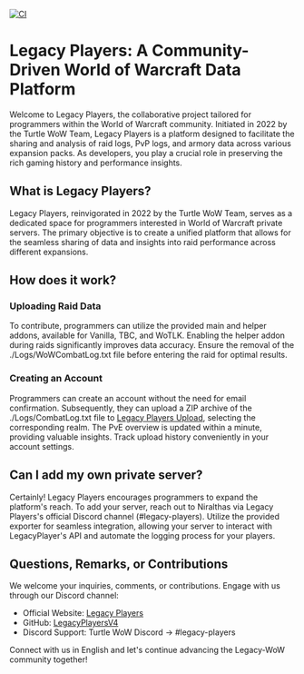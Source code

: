 [![CI](https://github.com/Legacy-Players/LegacyPlayersV4/actions/workflows/build.yml/badge.svg?branch=main&event=status)](https://github.com/Legacy-Players/LegacyPlayersV4/actions/workflows/build.yml)

# Legacy Players: A Community-Driven World of Warcraft Data Platform

Welcome to Legacy Players, the collaborative project tailored for programmers within the World of Warcraft community. Initiated in 2022 by the Turtle WoW Team, Legacy Players is a platform designed to facilitate the sharing and analysis of raid logs, PvP logs, and armory data across various expansion packs. As developers, you play a crucial role in preserving the rich gaming history and performance insights.

## What is Legacy Players?

Legacy Players, reinvigorated in 2022 by the Turtle WoW Team, serves as a dedicated space for programmers interested in World of Warcraft private servers. The primary objective is to create a unified platform that allows for the seamless sharing of data and insights into raid performance across different expansions.

## How does it work?

### Uploading Raid Data
To contribute, programmers can utilize the provided main and helper addons, available for Vanilla, TBC, and WoTLK. Enabling the helper addon during raids significantly improves data accuracy. Ensure the removal of the ./Logs/WoWCombatLog.txt file before entering the raid for optimal results.

### Creating an Account
Programmers can create an account without the need for email confirmation. Subsequently, they can upload a ZIP archive of the ./Logs/CombatLog.txt file to [Legacy Players Upload](https://legacyplayers.com/contribute/upload), selecting the corresponding realm. The PvE overview is updated within a minute, providing valuable insights. Track upload history conveniently in your account settings.

## Can I add my own private server?

Certainly! Legacy Players encourages programmers to expand the platform's reach. To add your server, reach out to Niralthas via Legacy Players's official Discord channel (#legacy-players). Utilize the provided exporter for seamless integration, allowing your server to interact with LegacyPlayer's API and automate the logging process for your players.

## Questions, Remarks, or Contributions

We welcome your inquiries, comments, or contributions. Engage with us through our Discord channel:

- Official Website: [Legacy Players](https://legacyplayers.com/)
- GitHub: [LegacyPlayersV4](https://github.com/Legacy-Players/LegacyPlayersV4)
- Discord Support: Turtle WoW Discord -> #legacy-players

Connect with us in English and let's continue advancing the Legacy-WoW community together!

